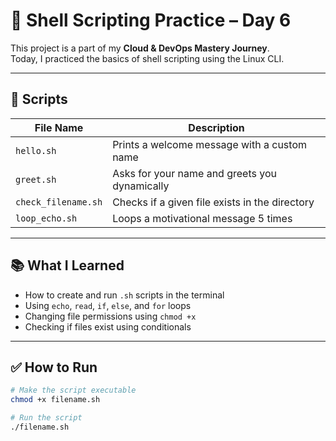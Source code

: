 # 🐚 Shell Scripting Practice – Day 6

This project is a part of my **Cloud & DevOps Mastery Journey**.  
Today, I practiced the basics of shell scripting using the Linux CLI.

---

## 📂 Scripts

| File Name            | Description                                       |
|---------------------|---------------------------------------------------|
| `hello.sh`           | Prints a welcome message with a custom name      |
| `greet.sh`           | Asks for your name and greets you dynamically    |
| `check_filename.sh`  | Checks if a given file exists in the directory   |
| `loop_echo.sh`       | Loops a motivational message 5 times             |

---

## 📚 What I Learned

- How to create and run `.sh` scripts in the terminal  
- Using `echo`, `read`, `if`, `else`, and `for` loops  
- Changing file permissions using `chmod +x`  
- Checking if files exist using conditionals

---

## ✅ How to Run

```bash
# Make the script executable
chmod +x filename.sh

# Run the script
./filename.sh
